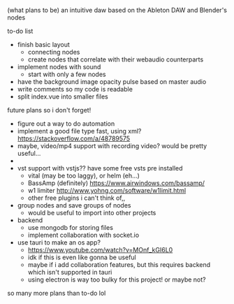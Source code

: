 (what plans to be) an intuitive daw based on the Ableton DAW and Blender's nodes

to-do list
- finish basic layout
    - connecting nodes
    - create nodes that correlate with their webaudio counterparts
- implement nodes with sound
    - start with only a few nodes
- have the background image opacity pulse based on master audio
- write comments so my code is readable
- split index.vue into smaller files

future plans so i don't forget!
- figure out a way to do automation
- implement a good file type fast, using xml? https://stackoverflow.com/a/48789575
- maybe, video/mp4 support with recording video? would be pretty useful...
- 
- vst support with vstjs?? have some free vsts pre installed 
    - vital (may be too laggy), or helm (eh...) 
    - BassAmp (definitely) https://www.airwindows.com/bassamp/ 
    - w1 limiter http://www.yohng.com/software/w1limit.html
    - other free plugins i can't think of,,
- group nodes and save groups of nodes
    - would be useful to import into other projects
- backend
    - use mongodb for storing files
    - implement collaboration with socket.io
- use tauri to make an os app?
    - https://www.youtube.com/watch?v=MOnf_kGI6L0 
    - idk if this is even like gonna be useful
    - maybe if i add collaboration features, but this requires backend which isn't supported in tauri 
    - using electron is way too bulky for this project! or maybe not?
    

so many more plans than to-do lol